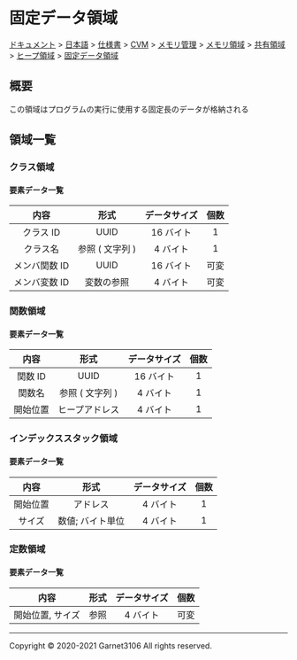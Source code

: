 # 固定データ領域

[ドキュメント](../../../../../../../../index.md) > [日本語](../../../../../../../index.md) > [仕様書](../../../../../../index.md) > [CVM](../../../../../index.md) > [メモリ管理](../../../../index.md) > [メモリ領域](../../../index.md) > [共有領域](../../index.md) > [ヒープ領域](../index.md) > [固定データ領域](./index.md)

## 概要

この領域はプログラムの実行に使用する固定長のデータが格納される

## 領域一覧

### クラス領域

#### 要素データ一覧

|内容|形式|データサイズ|個数|
|:-:|:-:|:-:|:-:|
|クラス ID|UUID|16 バイト|1|
|クラス名|参照 ( 文字列 )|4 バイト|1|
|メンバ関数 ID|UUID|16 バイト|可変|
|メンバ変数 ID|変数の参照|4 バイト|可変|

### 関数領域

#### 要素データ一覧

|内容|形式|データサイズ|個数|
|:-:|:-:|:-:|:-:|
|関数 ID|UUID|16 バイト|1|
|関数名|参照 ( 文字列 )|4 バイト|1|
|開始位置|ヒープアドレス|4 バイト|1|

### インデックススタック領域

#### 要素データ一覧

|内容|形式|データサイズ|個数|
|:-:|:-:|:-:|:-:|
|開始位置|アドレス|4 バイト|1|
|サイズ|数値; バイト単位|4 バイト|1|

### 定数領域

#### 要素データ一覧

|内容|形式|データサイズ|個数|
|:-:|:-:|:-:|:-:|
|開始位置, サイズ|参照|4 バイト|可変|

---

Copyright © 2020-2021 Garnet3106 All rights reserved.
